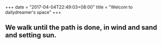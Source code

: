 +++
date = "2017-04-04T22:49:03+08:00"
title = "Welcom to dailydreamer's space"
+++

## We walk until the path is done, in wind and sand and setting sun.
